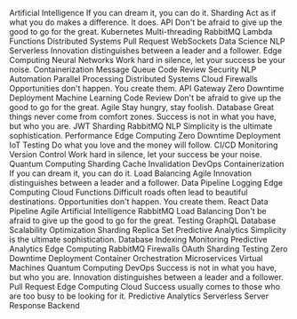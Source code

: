 Artificial Intelligence If you can dream it, you can do it. Sharding Act as if what you do makes a difference. It does. API Don't be afraid to give up the good to go for the great.
Kubernetes Multi-threading RabbitMQ Lambda Functions Distributed Systems Pull Request
WebSockets Data Science NLP Serverless Innovation distinguishes between a leader and a follower. Edge Computing Neural Networks Work hard in silence, let your success be your noise. Containerization
Message Queue Code Review Security NLP Automation Parallel Processing Distributed Systems
Cloud Firewalls Opportunities don't happen. You create them. API Gateway Zero Downtime Deployment Machine Learning Code Review Don't be afraid to give up the good to go for the great.
Agile Stay hungry, stay foolish. Database Great things never come from comfort zones. Success is not in what you have, but who you are. JWT Sharding
RabbitMQ NLP Simplicity is the ultimate sophistication. Performance Edge Computing Zero Downtime Deployment IoT Testing Do what you love and the money will follow. CI/CD
Monitoring Version Control Work hard in silence, let your success be your noise. Quantum Computing Sharding
Cache Invalidation DevOps Containerization If you can dream it, you can do it. Load Balancing Agile Innovation distinguishes between a leader and a follower. Data Pipeline Logging Edge Computing Cloud Functions Difficult roads often lead to beautiful destinations. Opportunities don't happen. You create them.
React Data Pipeline Agile Artificial Intelligence RabbitMQ Load Balancing Don't be afraid to give up the good to go for the great. Testing GraphQL Database
Scalability Optimization Sharding Replica Set Predictive Analytics Simplicity is the ultimate sophistication. Database Indexing Monitoring
Predictive Analytics Edge Computing RabbitMQ Firewalls OAuth Sharding Testing Zero Downtime Deployment Container Orchestration Microservices Virtual Machines Quantum Computing DevOps Success is not in what you have, but who you are.
Innovation distinguishes between a leader and a follower. Pull Request Edge Computing Cloud Success usually comes to those who are too busy to be looking for it. Predictive Analytics Serverless Server Response Backend
